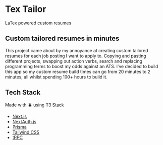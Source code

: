 # Tex Tailor
LaTex powered custom resumes

## Custom tailored resumes in minutes
This project came about by my annoyance at creating custom tailored resumes for each job posting I want to apply to. Copying and pasting different projects, swapping out action verbs, search and replacing programming terms to boost my odds against an ATS. I've decided to build this app so my custom resume build times can go from 20 minutes to 2 minutes, all whilst spending 100+ hours to build it.

## Tech Stack
Made with 🪲 using [T3 Stack](https://create.t3.gg/)

- [Next.js](https://nextjs.org)
- [NextAuth.js](https://next-auth.js.org)
- [Prisma](https://prisma.io)
- [Tailwind CSS](https://tailwindcss.com)
- [tRPC](https://trpc.io)
